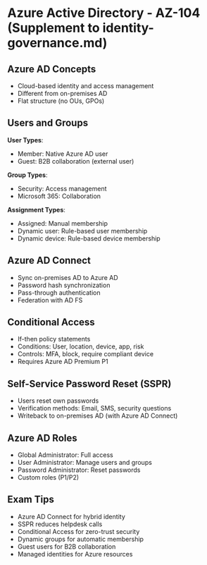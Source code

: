 # Azure Active Directory - AZ-104 (Supplement to identity-governance.md)

## Azure AD Concepts
- Cloud-based identity and access management
- Different from on-premises AD
- Flat structure (no OUs, GPOs)

## Users and Groups
**User Types**:
- Member: Native Azure AD user
- Guest: B2B collaboration (external user)

**Group Types**:
- Security: Access management
- Microsoft 365: Collaboration

**Assignment Types**:
- Assigned: Manual membership
- Dynamic user: Rule-based user membership
- Dynamic device: Rule-based device membership

## Azure AD Connect
- Sync on-premises AD to Azure AD
- Password hash synchronization
- Pass-through authentication
- Federation with AD FS

## Conditional Access
- If-then policy statements
- Conditions: User, location, device, app, risk
- Controls: MFA, block, require compliant device
- Requires Azure AD Premium P1

## Self-Service Password Reset (SSPR)
- Users reset own passwords
- Verification methods: Email, SMS, security questions
- Writeback to on-premises AD (with Azure AD Connect)

## Azure AD Roles
- Global Administrator: Full access
- User Administrator: Manage users and groups
- Password Administrator: Reset passwords
- Custom roles (P1/P2)

## Exam Tips
- Azure AD Connect for hybrid identity
- SSPR reduces helpdesk calls
- Conditional Access for zero-trust security
- Dynamic groups for automatic membership
- Guest users for B2B collaboration
- Managed identities for Azure resources
